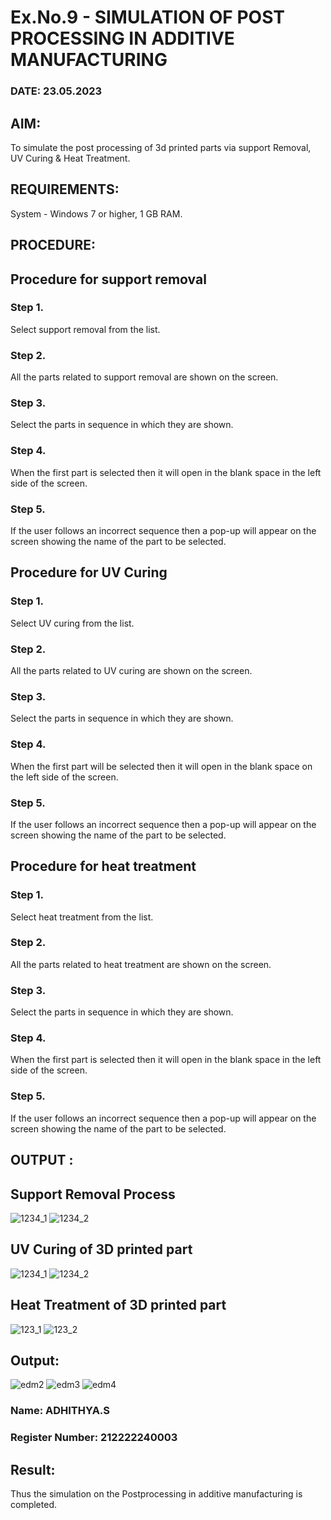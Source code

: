 # Ex.No.9 - SIMULATION OF POST PROCESSING IN ADDITIVE MANUFACTURING

### DATE: 23.05.2023

## AIM: 
To simulate the post processing of 3d printed parts via support Removal, UV Curing & Heat Treatment.

## REQUIREMENTS:
System - Windows 7 or higher, 1 GB RAM.

## PROCEDURE:

## Procedure for support removal
### Step 1.	
Select support removal from the list.
### Step 2.	
All the parts related to support removal are shown on the screen.
### Step 3.	
Select the parts in sequence in which they are shown.
### Step 4.	
When the first part is selected then it will open in the blank space in the left side of the screen.
### Step 5.	
If the user follows an incorrect sequence then a pop-up will appear on the screen showing the name of the part to be selected.

## Procedure for UV Curing
### Step 1.	
Select UV curing from the list.
### Step 2.	
All the parts related to UV curing are shown on the screen.
### Step 3.	
Select the parts in sequence in which they are shown.
### Step 4.	
When the first part will be selected then it will open in the blank space on the left side of the screen.
### Step 5.	
If the user follows an incorrect sequence then a pop-up will appear on the screen showing the name of the part to be selected.

## Procedure for heat treatment
### Step 1.	
Select heat treatment from the list.
### Step 2.	
All the parts related to heat treatment are shown on the screen.
### Step 3.	
Select the parts in sequence in which they are shown.
### Step 4.	
When the first part is selected then it will open in the blank space in the left side of the screen.
### Step 5.	
If the user follows an incorrect sequence then a pop-up will appear on the screen showing the name of the part to be selected.

## OUTPUT :

## Support Removal Process
![1234_1](https://github.com/Sellakumar1987/Ex.No.9---SIMULATION-OF-POST--PROCESSING-IN-ADDITIVE-MANUFACTURING/assets/113594316/772fb2a3-62b2-4654-8777-d06c89da300e)
![1234_2](https://github.com/Sellakumar1987/Ex.No.9---SIMULATION-OF-POST--PROCESSING-IN-ADDITIVE-MANUFACTURING/assets/113594316/54ddd8f1-cf4e-4812-9573-129f16839b59)

## UV Curing of 3D printed part
![1234_1](https://github.com/Sellakumar1987/Ex.No.9---SIMULATION-OF-POST--PROCESSING-IN-ADDITIVE-MANUFACTURING/assets/113594316/b8aaa899-f319-4192-9dd7-126717137bfd)
![1234_2](https://github.com/Sellakumar1987/Ex.No.9---SIMULATION-OF-POST--PROCESSING-IN-ADDITIVE-MANUFACTURING/assets/113594316/5fa69c3d-4e61-4226-b2ad-b0765c0cd498)

## Heat Treatment of 3D printed part
![123_1](https://github.com/Sellakumar1987/Ex.No.9---SIMULATION-OF-POST--PROCESSING-IN-ADDITIVE-MANUFACTURING/assets/113594316/22c2fbe1-2159-46bf-b6aa-d7704484aa8a)
![123_2](https://github.com/Sellakumar1987/Ex.No.9---SIMULATION-OF-POST--PROCESSING-IN-ADDITIVE-MANUFACTURING/assets/113594316/2801d001-e6cd-4b6c-9d5f-712067d3bc3c)

## Output:
![edm2](https://github.com/s-adhithya/Ex.No.9---SIMULATION-OF-POST--PROCESSING-IN-ADDITIVE-MANUFACTURING/assets/113497423/8236fcf4-3322-4e0a-a25e-01c45160163b)
![edm3](https://github.com/s-adhithya/Ex.No.9---SIMULATION-OF-POST--PROCESSING-IN-ADDITIVE-MANUFACTURING/assets/113497423/679835fc-d803-4798-9641-a4e2fdf956f4)
![edm4](https://github.com/s-adhithya/Ex.No.9---SIMULATION-OF-POST--PROCESSING-IN-ADDITIVE-MANUFACTURING/assets/113497423/f54f2126-7cb0-4cfb-b9fc-cf79c2c77547)

### Name: ADHITHYA.S
### Register Number: 212222240003

## Result: 
 Thus the simulation on the Postprocessing in additive manufacturing is completed.
